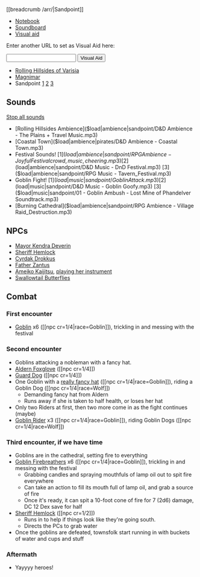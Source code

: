 [[breadcrumb /arr/|Sandpoint]]

<script type="module">
    import {init_links, init_visual_aid} from "/static/js/common/visual_aid_backend.js";
    init_links();
    init_visual_aid();
</script>

* [Notebook](Notebook)
* [Soundboard](Soundboard)
* [Visual aid](/visual_aid)

Enter another URL to set as Visual Aid here:

<input type="text" id="custom_visual_aid_url"> <button id="custom_visual_aid_button">Visual Aid</button>

* [Rolling Hillsides of Varisia](^sandpoint/varisia.jpg)
* [Magnimar](^sandpoint/magnimar2.jpg)
* Sandpoint [1](^sandpoint/sandpoint1.jpg) [2](^sandpoint/sandpoint2.jpg) [3](^sandpoint/sandpoint3.jpg) 

## Sounds

[Stop all sounds]($stop|all|none)

* [Rolling Hillsides Ambience]($load|ambience|sandpoint/D&D Ambience - The Plains + Travel Music.mp3)
* [Coastal Town]($load|ambience|pirates/D&D Ambience - Coastal Town.mp3)
* Festival Sounds! [1]($load|ambience|sandpoint/RPG Ambience - Joyful Festival crowd, music, cheering.mp3) [2]($load|ambience|sandpoint/D&D Music - DnD Festival.mp3) [3]($load|ambience|sandpoint/RPG Music - Tavern_Festival.mp3)
* Goblin Fight! [1]($load|music|sandpoint/Goblin Attack.mp3) [2]($load|music|sandpoint/D&D Music - Goblin Goofy.mp3) [3]($load|music|sandpoint/01 - Goblin Ambush - Lost Mine of Phandelver Soundtrack.mp3)
* [Burning Cathedral]($load|ambience|sandpoint/RPG Ambience - Village Raid_Destruction.mp3)

## NPCs

* [Mayor Kendra Deverin](^sandpoint/kendra_deverin.jpg)
* [Sheriff Hemlock](^sandpoint/sheriff_hemlock.jpg)
* [Cyrdak Drokkus](^sandpoint/cyrdak_drokkus.jpg)
* [Father Zantus](^sandpoint/father_zantus.png)
* [Ameiko Kaijitsu](^sandpoint/ameiko_kaijitsu_1.png), [playing her instrument](^sandpoint/ameiko_kaijitsu_2.jpg)
* [Swallowtail Butterflies](^sandpoint/swallowtail_butterfly.jpg)

## Combat

### First encounter

* [Goblin](^sandpoint/goblin_2.png) x6 ([[npc cr=1/4|race=Goblin]]), trickling in and messing with the festival

### Second encounter

* Goblins attacking a nobleman with a fancy hat.
* [Aldern Foxglove](^sandpoint/aldern_foxglove.jpg) ([[npc cr=1/4]])
* [Guard Dog](^sandpoint/guard_dog.jpg) ([[npc cr=1/4]])
* One Goblin with a [really fancy hat](^sandpoint/fancy_hat.jpg) ([[npc cr=1/4|race=Goblin]]), riding a Goblin Dog ([[npc cr=1/4|race=Wolf]])
  * Demanding fancy hat from Aldern
  * Runs away if she is taken to half health, or loses her hat
* Only two Riders at first, then two more come in as the fight continues (maybe)
* [Goblin Rider](^sandpoint/goblin_rider.jpg) x3 ([[npc cr=1/4|race=Goblin]]), riding Goblin Dogs ([[npc cr=1/4|race=Wolf]])

### Third encounter, if we have time

* Goblins are in the cathedral, setting fire to everything
* [Goblin Firebreathers](^sandpoint/goblin_3.png) x6 ([[npc cr=1/4|race=Goblin]]), trickling in and messing with the festival
  * Grabbing candles and spraying mouthfuls of lamp oil out to spit fire everywhere
  * Can take an action to fill its mouth full of lamp oil, and grab a source of fire
  * Once it's ready, it can spit a 10-foot cone of fire for 7 (2d6) damage, DC 12 Dex save for half
* [Sheriff Hemlock](^sandpoint/sheriff_hemlock.jpg) ([[npc cr=1/2]])
  * Runs in to help if things look like they're going south.
  * Directs the PCs to grab water 
* Once the goblins are defeated, townsfolk start running in with buckets of water and cups and stuff 

### Aftermath

* Yayyyy heroes!
